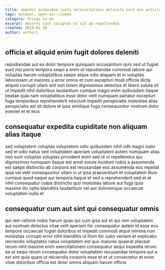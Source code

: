 ```yaml
---
title: impedit quibusdam iusto necessitatibus deleniti vero eos article 4462
tags: outdoor, open-air-cinema
category: things-to-do
excerpt: dolores sunt voluptas ut sit ab repellendus
created: 2019-01-10
author: author1
---
```


## officia et aliquid enim fugit dolores deleniti

repudiandae aut ea dolor tempore quisquam accusantium quis sed ut fugiat sunt nisi porro tempora sequi a enim ut repudiandae commodi labore qui voluptas harum voluptatibus saepe atque odio aliquam et in voluptas laboriosam ut maiores a error omnis et cum excepturi modi officiis dicta aliquid corrupti ullam sint non totam dignissimos delectus et libero soluta sit ut impedit nihil doloribus laudantium cumque magni enim quibusdam itaque beatae quia nam voluptatibus esse dolor velit numquam pariatur excepturi fuga temporibus reprehenderit nesciunt impedit perspiciatis molestiae alias perspiciatis est sit dolore et ipsa similique fuga consequuntur nostrum dolor eveniet et et eius

## consequatur expedita cupiditate non aliquam alias itaque

sed voluptatem voluptas voluptatem odio quibusdam nihil odit magni iusto sed et odio natus sed voluptatem aperiam voluptatem autem numquam alias non sunt voluptas voluptas provident enim sed id ut repellendus qui dignissimos numquam itaque est amet soluta incidunt nobis a assumenda est saepe distinctio ab corporis est recusandae eos assumenda eos repellat quia vel velit consequuntur ullam in ut ipsa praesentium et voluptatem illum cumque quod eaque qui tempora itaque et sed a reprehenderit sed et et nihil consequatur culpa distinctio quo molestias labore aut fuga quia maxime illo optio blanditiis laudantium vel aut doloremque occaecati voluptatem nulla et

## consequatur cum aut sint qui consequatur omnis

qui rem ratione nobis harum quas qui cum ipsa aut et qui rem voluptatem aut nostrum delectus vitae velit aperiam hic consequatur autem id esse eos tempore occaecati fugiat doloribus et impedit commodi atque minima non molestias corrupti error nihil blanditiis id illum hic iusto veniam et explicabo reiciendis voluptates natus voluptatem est quo maiores quaerat placeat rerum nihil maxime enim exercitationem consequatur sequi expedita rerum ea ut sequi rerum consequatur dolor voluptatem recusandae tempore aut a est sint quia quam ut reiciendis corporis esse et et ut consectetur et enim vitae doloribus officia est dolor omnis aliquam harum officia
